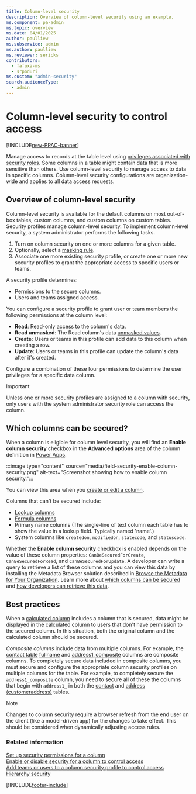 ```yaml
---
title: Column-level security 
description: Overview of column-level security using an example.
ms.component: pa-admin
ms.topic: overview
ms.date: 04/01/2025
author: paulliew
ms.subservice: admin
ms.author: paulliew
ms.reviewer: sericks
contributors:
  - fafuxa-ms
  - srpoduri
ms.custom: "admin-security"
search.audienceType: 
  - admin
---
```

# Column-level security to control access

[!INCLUDE[new-PPAC-banner](~/includes/new-PPAC-banner.md)]

Manage access to records at the table level using [privileges associated with security roles](how-record-access-determined.md). Some columns in a table might contain data that is more sensitive than others. Use column-level security to manage access to data in specific columns. Column-level security configurations are organization-wide and applies to all data access requests.

## Overview of column-level security

Column-level security is available for the default columns on most out-of-box tables, custom columns, and custom columns on custom tables. Security profiles manage column-level security. To implement column-level security, a system administrator performs the following tasks.  
  
1. Turn on column security on one or more columns for a given table.
1. Optionally, select a [masking rule](create-manage-masking-rules.md).  
1. Associate one more existing security profile, or create one or more new security profiles to grant the appropriate access to specific users or teams.
  
A security profile determines:  

- Permissions to the secure columns.  
- Users and teams assigned access.

You can configure a security profile to grant user or team members the following permissions at the column level:  

- **Read**: Read-only access to the column's data.
- **Read unmasked**: The Read column's data [unmasked values](create-manage-masking-rules.md).
- **Create**: Users or teams in this profile can add data to this column when creating a row.  
- **Update**: Users or teams in this profile can update the column's data after it's created.  

Configure a combination of these four permissions to determine the user privileges for a specific data column.  

> [!IMPORTANT]
> Unless one or more security profiles are assigned to a column with security, only users with the system administrator security role can access the column.  
  

## Which columns can be secured?  

When a column is eligible for column level security, you will find an **Enable column security** checkbox in the **Advanced options** area of the column definition in [Power Apps](https://make.powerapps.com/).

   :::image type="content" source="media/field-security-enable-column-security.png" alt-text="Screenshot showing how to enable column security.":::

You can view this area when you [create or edit a column](/power-apps/maker/data-platform/create-edit-field-portal).

Columns that can't be secured include:

- [Lookup columns](/power-apps/maker/data-platform/types-of-fields#different-types-of-lookups)
- [Formula columns](/power-apps/maker/data-platform/formula-columns)
- Primary name columns (The single-line of text column each table has to show the value in a lookup field. Typically named 'name'.)
- System columns like `createdon`, `modifiedon`, `statecode`, and `statuscode`.

Whether the **Enable column security** checkbox is enabled depends on the value of these column properties: `CanBeSecuredForCreate`, `CanBeSecuredForRead`, and `CanBeSecuredForUpdate`. A developer can write a query to retrieve a list of these columns and you can view this data by installing the Metadata Browser solution described in [Browse the Metadata for Your Organization](/powerapps/developer/common-data-service/browse-your-metadata). Learn more about [which columns can be secured](/power-apps/developer/data-platform/field-security-entities#which-attributes-can-be-secured) and [how developers can retrieve this data](/power-apps/developer/data-platform/query-schema-definitions).


## Best practices

When a [calculated column](/power-apps/maker/data-platform/define-calculated-fields) includes a column that is secured, data might be displayed in the calculated column to users that don't have permission to the secured column. In this situation, both the original column and the calculated column should be secured.
  
_Composite columns_ include data from multiple columns. For example, the [contact table](/power-apps/developer/data-platform/reference/entities/contact) [fullname](/power-apps/developer/data-platform/reference/entities/contact#BKMK_FullName) and [address1_composite](/power-apps/developer/data-platform/reference/entities/contact#BKMK_Address1_Composite) columns are composite columns. To completely secure data included in composite columns, you must secure and configure the appropriate column security profiles on multiple columns for the table. For example, to completely secure the `address1_composite` column, you need to secure all of these the columns that begin with `address1_` in both the [contact](/power-apps/developer/data-platform/reference/entities/contact) and [address (customeraddress)](/power-apps/developer/data-platform/reference/entities/customeraddress) tables.


> [!Note]
> Changes to column security require a browser refresh from the end user on the client (like a model-driven app) for the changes to take effect. This should be considered when dynamically adjusting access rules.


  
### Related information

[Set up security permissions for a column](set-up-security-permissions-field.md)   
[Enable or disable security for a column to control access](enable-disable-security-field.md)   
[Add teams or users to a column security profile to control access](add-teams-users-field-security-profile.md)   
[Hierarchy security](hierarchy-security.md)


[!INCLUDE[footer-include](../includes/footer-banner.md)]
